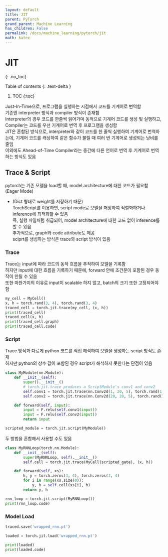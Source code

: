 ```yaml
---
layout: default
title: JIT
parent: PyTorch
grand_parent: Machine Learning
has_children: False
permalink: /docs/machine_learning/pytorch/jit
math: katex
---
```


# JIT
{: .no_toc}


Table of contents
{: .text-delta }
1. TOC
{:toc}

Just-In-Time으로, 프로그램을 실행하는 시점에서 코드를 기계어로 변역함 <br>
기존엔 interpreter 방식과 compiler 방식이 존재함 <br>
Interpreter의 경우 코드를 한줄씩 읽어가며 동적으로 기계어 코드를 생성 및 실행하고, Compiler는 코드를 우선 기계어로 번역 후 프로그램을 생성함 <br>
JIT은 혼합된 방식으로, interpreter와 같이 코드를 한 줄씩 실행하여 기계어로 번역하는데, 기계어 코드를 캐싱하여 같은 함수가 불릴 때 여러 번 기계어로 생성되는 낭비를 줄임 <br>
이외에도 Ahead-of-Time Compiler라는 중간에 다른 언어로 번역 후 기계어로 번역하는 방식도 있음 <br>

## Trace & Script
pytorch는 기존 모델을 load할 때, model architecture에 대한 코드가 필요함 (Eager Mode) <br>
- (Dict 형태로 weight를 저장하기 때문) <br>
TorchScript를 이용하면, script mode로 모델을 저장하여 직렬화하거나 inference에 최적화할 수 있음 <br>
즉, 실행 파일처럼 취급되어, model architecture에 대한 코드 없이 inference를 할 수 있음 <br>
추가적으로, graph와 code attribute도 제공 <br>
sciprt를 생성하는 방식은 trace와 script 방식이 있음 <br>

### Trace
Trace는 input에 따라 코드의 동작 흐름을 추적하여 모델을 기록함 <br>
하지만 input에 대한 흐름을 기록하기 때문에, forward 안에 조건문이 포함된 경우 동작이 안될 수 있음 <br>
또한 마찬가지의 이유로  input이 scalable 하지 않고,  batch의 크기  또한 고정되어야 함 <br>
```python
my_cell = MyCell()
x, h = torch.rand(3, 4), torch.rand(3, 4)
traced_cell = torch.jit.trace(my_cell, (x, h))
print(traced_cell)
traced_cell(x, h)
print(traced_cell.graph)
print(traced_cell.code)
```

### Script
Trace 방식과 다르게 python 코드를 직접 해석하여 모델을 생성하는 script 방식도 존재 <br>
하지만 python의 상수 값이 포함된 경우 script가 해석하지 못한다는 단점이 있음 <br>
```python
class MyModule(nn.Module):
    def __init__(self):
        super().__init__()
        # torch.jit.trace produces a ScriptModule's conv1 and conv2
        self.conv1 = torch.jit.trace(nn.Conv2d(1, 20, 5), torch.rand(1, 1, 16, 16))
        self.conv2 = torch.jit.trace(nn.Conv2d(20, 20, 5), torch.rand(1, 20, 16, 16))

    def forward(self, input):
        input = F.relu(self.conv1(input))
        input = F.relu(self.conv2(input))
        return input

scripted_module = torch.jit.script(MyModule()
```
두 방법을 혼합해서 사용할 수도 있음 <br>
```python
class MyRNNLoop(torch.nn.Module):
    def __init__(self):
        super(MyRNNLoop, self).__init__()
        self.cell = torch.jit.trace(MyCell(scripted_gate), (x, h))

    def forward(self, xs):
        h, y = torch.zeros(3, 4), torch.zeros(3, 4)
        for i in range(xs.size(0)):
            y, h = self.cell(xs[i], h)
        return y, h

rnn_loop = torch.jit.script(MyRNNLoop())
print(rnn_loop.code)
```

### Model Load
```python
traced.save('wrapped_rnn.pt')

loaded = torch.jit.load('wrapped_rnn.pt')

print(loaded)
print(loaded.code)
```